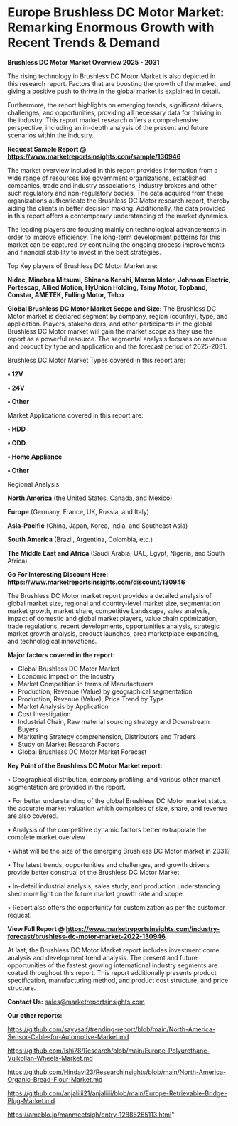 # Europe Brushless DC Motor Market: Remarking Enormous Growth with Recent Trends & Demand

<Strong> Brushless DC Motor Market Overview 2025 - 2031</strong>

The rising technology in Brushless DC Motor Market is also depicted in this research report. Factors that are boosting the growth of the market, and giving a positive push to thrive in the global market is explained in detail.

Furthermore, the report highlights on emerging trends, significant drivers, challenges, and opportunities, providing all necessary data for thriving in the industry. This report market research offers a comprehensive perspective, including an in-depth analysis of the present and future scenarios within the industry.

<strong>Request Sample Report @ <a href=https://www.marketreportsinsights.com/sample/130946>https://www.marketreportsinsights.com/sample/130946</a></strong>

The market overview included in this report provides information from a wide range of resources like government organizations, established companies, trade and industry associations, industry brokers and other such regulatory and non-regulatory bodies. The data acquired from these organizations authenticate the Brushless DC Motor research report, thereby aiding the clients in better decision making. Additionally, the data provided in this report offers a contemporary understanding of the market dynamics.

The leading players are focusing mainly on technological advancements in order to improve efficiency. The long-term development patterns for this market can be captured by continuing the ongoing process improvements and financial stability to invest in the best strategies.

Top Key players of Brushless DC Motor Market are:

<strong>Nidec, Minebea Mitsumi, Shinano Kenshi, Maxon Motor, Johnson Electric, Portescap, Allied Motion, HyUnion Holding, Tsiny Motor, Topband, Constar, AMETEK, Fulling Motor, Telco</strong>

<strong><b>Global Brushless DC Motor Market Scope and Size:</b></strong>
The Brushless DC Motor market is declared segment by company, region (country), type, and application. Players, stakeholders, and other participants in the global Brushless DC Motor market will gain the market scope as they use the report as a powerful resource. The segmental analysis focuses on revenue and product by type and application and the forecast period of 2025-2031.

Brushless DC Motor Market Types covered in this report are:

<strong>• 12V

• 24V

• Other</strong>

Market Applications covered in this report are:

<strong>• HDD

• ODD

• Home Appliance

• Other</strong> 

Regional Analysis

<strong>North America</strong> (the United States, Canada, and Mexico)

<strong>Europe</strong> (Germany, France, UK, Russia, and Italy)

<strong>Asia-Pacific</strong> (China, Japan, Korea, India, and Southeast Asia)

<strong>South America</strong> (Brazil, Argentina, Colombia, etc.)

<strong>The Middle East and Africa</strong> (Saudi Arabia, UAE, Egypt, Nigeria, and South Africa)

<strong>Go For Interesting Discount Here: <a href=https://www.marketreportsinsights.com/discount/130946>https://www.marketreportsinsights.com/discount/130946</a></strong>

The Brushless DC Motor market report provides a detailed analysis of global market size, regional and country-level market size, segmentation market growth, market share, competitive Landscape, sales analysis, impact of domestic and global market players, value chain optimization, trade regulations, recent developments, opportunities analysis, strategic market growth analysis, product launches, area marketplace expanding, and technological innovations.

<strong><b>Major factors covered in the report:</b></strong>
<ul>
  <li>Global Brushless DC Motor Market </li>
  <li>Economic Impact on the Industry</li>
  <li>Market Competition in terms of Manufacturers</li>
  <li>Production, Revenue (Value) by geographical segmentation</li>
  <li>Production, Revenue (Value), Price Trend by Type</li>
  <li>Market Analysis by Application</li>
  <li>Cost Investigation</li>
  <li>Industrial Chain, Raw material sourcing strategy and Downstream Buyers</li>
  <li>Marketing Strategy comprehension, Distributors and Traders</li>
  <li>Study on Market Research Factors</li>
  <li>Global Brushless DC Motor Market Forecast</li>
</ul>

<strong><b>Key Point of the Brushless DC Motor Market report:</b></strong>

• Geographical distribution, company profiling, and various other market segmentation are provided in the report.

• For better understanding of the global Brushless DC Motor market status, the accurate market valuation which comprises of size, share, and revenue are also covered.

• Analysis of the competitive dynamic factors better extrapolate the complete market overview

• What will be the size of the emerging Brushless DC Motor market in 2031?

• The latest trends, opportunities and challenges, and growth drivers provide better construal of the Brushless DC Motor Market.

• In-detail industrial analysis, sales study, and production understanding shed more light on the future market growth rate and scope.

• Report also offers the opportunity for customization as per the customer request.

<strong><b>View Full Report @ <a href=https://www.marketreportsinsights.com/industry-forecast/brushless-dc-motor-market-2022-130946>https://www.marketreportsinsights.com/industry-forecast/brushless-dc-motor-market-2022-130946</a></b></strong>


At last, the Brushless DC Motor Market report includes investment come analysis and development trend analysis. The present and future opportunities of the fastest growing international industry segments are coated throughout this report. This report additionally presents product specification, manufacturing method, and product cost structure, and price structure.

<strong>Contact Us:</strong>
sales@marketreportsinsights.com

<strong>Our other reports:</strong>

<a href=https://github.com/sayysaif/trending-report/blob/main/North-America-Sensor-Cable-for-Automotive-Market.md>https://github.com/sayysaif/trending-report/blob/main/North-America-Sensor-Cable-for-Automotive-Market.md</a>

<a href=https://github.com/Ishi78/Research/blob/main/Europe-Polyurethane-Vulkollan-Wheels-Market.md>https://github.com/Ishi78/Research/blob/main/Europe-Polyurethane-Vulkollan-Wheels-Market.md</a>

<a href=https://github.com/Hindavi23/Researchinsights/blob/main/North-America-Organic-Bread-Flour-Market.md>https://github.com/Hindavi23/Researchinsights/blob/main/North-America-Organic-Bread-Flour-Market.md</a>

<a href=https://github.com/anjaliiii21/anjaliiii/blob/main/Europe-Retrievable-Bridge-Plug-Market.md>https://github.com/anjaliiii21/anjaliiii/blob/main/Europe-Retrievable-Bridge-Plug-Market.md</a>

<a href=https://ameblo.jp/manmeetsigh/entry-12885265113.html>https://ameblo.jp/manmeetsigh/entry-12885265113.html</a>"

